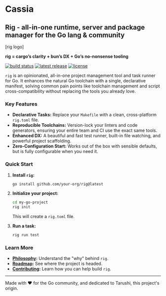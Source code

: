 # Cassia

## Rig - all-in-one runtime, server and package manager for the Go lang &amp; community

[rig logo]

**rig = cargo’s clarity + bun’s DX + Go’s no-nonsense tooling**

[![build status](https://img.shields.io/github/actions/workflow/status/your-org/rig/build.yml?branch=main)](https://github.com/your-org/rig/actions)
[![latest release](https://img.shields.io/github/v/release/your-org/rig)](https://github.com/your-org/rig/releases)
[![license](https://img.shields.io/github/license/your-org/rig)](./LICENSE)

`rig` is an opinionated, all-in-one project management tool and task runner for Go. It enhances the natural Go toolchain with a single, declarative manifest, solving common pain points like toolchain management and script cross-compatibility without replacing the tools you already love.

### Key Features

*   **Declarative Tasks:** Replace your `Makefile` with a clean, cross-platform `rig.toml` file.
*   **Reproducible Toolchains:** Version-lock your linters and code generators, ensuring your entire team and CI use the exact same tools.
*   **Enhanced DX:** A beautiful and fast test runner, built-in file watching, and powerful project scaffolding.
*   **Zero-Configuration Start:** Works out of the box with sensible defaults, but is fully configurable when you need it.

### Quick Start

1.  **Install `rig`:**
    ```bash
    go install github.com/your-org/rig@latest
    ```

2.  **Initialize your project:**
    ```bash
    cd my-go-project
    rig init
    ```
    This will create a `rig.toml` file.

3.  **Run a task:**
    ```bash
    rig run test
    ```

### Learn More

*   **[Philosophy](./PHILOSOPHY.md):** Understand the "why" behind `rig`.
*   **[Roadmap](./ROADMAP.md):** See where the project is headed.
*   **[Contributing](./CONTRIBUTING.md):** Learn how you can help build `rig`.

---

Made with ❤️ for the Go community, and dedicated to Tarushi, this project's origin.
